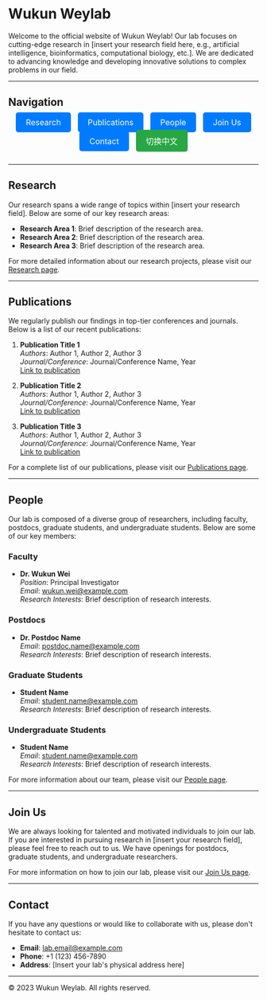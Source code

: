 # Wukun Weylab

Welcome to the official website of Wukun Weylab! Our lab focuses on cutting-edge research in [insert your research field here, e.g., artificial intelligence, bioinformatics, computational biology, etc.]. We are dedicated to advancing knowledge and developing innovative solutions to complex problems in our field.

---

## Navigation

<div style="text-align: center; margin-bottom: 20px;">
  <a href="#research" style="margin: 5px; padding: 10px 20px; background-color: #007BFF; color: white; text-decoration: none; border-radius: 5px; font-size: 16px; transition: background-color 0.3s;">Research</a>
  <a href="#publications" style="margin: 5px; padding: 10px 20px; background-color: #007BFF; color: white; text-decoration: none; border-radius: 5px; font-size: 16px; transition: background-color 0.3s;">Publications</a>
  <a href="#people" style="margin: 5px; padding: 10px 20px; background-color: #007BFF; color: white; text-decoration: none; border-radius: 5px; font-size: 16px; transition: background-color 0.3s;">People</a>
  <a href="#join-us" style="margin: 5px; padding: 10px 20px; background-color: #007BFF; color: white; text-decoration: none; border-radius: 5px; font-size: 16px; transition: background-color 0.3s;">Join Us</a>
  <a href="#contact" style="margin: 5px; padding: 10px 20px; background-color: #007BFF; color: white; text-decoration: none; border-radius: 5px; font-size: 16px; transition: background-color 0.3s;">Contact</a>
  <button id="language-toggle" style="margin: 5px; padding: 10px 20px; background-color: #28a745; color: white; border: none; border-radius: 5px; font-size: 16px; cursor: pointer; transition: background-color 0.3s;">切换中文</button>
</div>

---

## Research <a id="research"></a>

Our research spans a wide range of topics within [insert your research field]. Below are some of our key research areas:

- **Research Area 1**: Brief description of the research area.
- **Research Area 2**: Brief description of the research area.
- **Research Area 3**: Brief description of the research area.

For more detailed information about our research projects, please visit our [Research page](research.md).

---

## Publications <a id="publications"></a>

We regularly publish our findings in top-tier conferences and journals. Below is a list of our recent publications:

1. **Publication Title 1**  
   *Authors*: Author 1, Author 2, Author 3  
   *Journal/Conference*: Journal/Conference Name, Year  
   [Link to publication](#)

2. **Publication Title 2**  
   *Authors*: Author 1, Author 2, Author 3  
   *Journal/Conference*: Journal/Conference Name, Year  
   [Link to publication](#)

3. **Publication Title 3**  
   *Authors*: Author 1, Author 2, Author 3  
   *Journal/Conference*: Journal/Conference Name, Year  
   [Link to publication](#)

For a complete list of our publications, please visit our [Publications page](publications.md).

---

## People <a id="people"></a>

Our lab is composed of a diverse group of researchers, including faculty, postdocs, graduate students, and undergraduate students. Below are some of our key members:

### Faculty

- **Dr. Wukun Wei**  
  *Position*: Principal Investigator  
  *Email*: wukun.wei@example.com  
  *Research Interests*: Brief description of research interests.

### Postdocs

- **Dr. Postdoc Name**  
  *Email*: postdoc.name@example.com  
  *Research Interests*: Brief description of research interests.

### Graduate Students

- **Student Name**  
  *Email*: student.name@example.com  
  *Research Interests*: Brief description of research interests.

### Undergraduate Students

- **Student Name**  
  *Email*: student.name@example.com  
  *Research Interests*: Brief description of research interests.

For more information about our team, please visit our [People page](people.md).

---

## Join Us <a id="join-us"></a>

We are always looking for talented and motivated individuals to join our lab. If you are interested in pursuing research in [insert your research field], please feel free to reach out to us. We have openings for postdocs, graduate students, and undergraduate researchers.

For more information on how to join our lab, please visit our [Join Us page](joinus.md).

---

## Contact <a id="contact"></a>

If you have any questions or would like to collaborate with us, please don't hesitate to contact us:

- **Email**: lab.email@example.com
- **Phone**: +1 (123) 456-7890
- **Address**: [Insert your lab's physical address here]

---

© 2023 Wukun Weylab. All rights reserved.

<script>
  // Language toggle script
  const languageToggle = document.getElementById('language-toggle');
  const content = {
    en: {
      research: "Research",
      publications: "Publications",
      people: "People",
      joinUs: "Join Us",
      contact: "Contact",
      toggleText: "切换中文"
    },
    zh: {
      research: "研究",
      publications: "出版物",
      people: "团队成员",
      joinUs: "加入我们",
      contact: "联系我们",
      toggleText: "Switch to English"
    }
  };

  let currentLanguage = 'en';

  languageToggle.addEventListener('click', () => {
    currentLanguage = currentLanguage === 'en' ? 'zh' : 'en';
    updateContent();
  });

  function updateContent() {
    document.querySelector('a[href="#research"]').textContent = content[currentLanguage].research;
    document.querySelector('a[href="#publications"]').textContent = content[currentLanguage].publications;
    document.querySelector('a[href="#people"]').textContent = content[currentLanguage].people;
    document.querySelector('a[href="#join-us"]').textContent = content[currentLanguage].joinUs;
    document.querySelector('a[href="#contact"]').textContent = content[currentLanguage].contact;
    languageToggle.textContent = content[currentLanguage].toggleText;
  }
</script>
